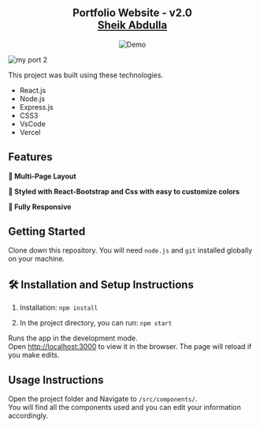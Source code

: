 <h2 align="center">
  Portfolio Website - v2.0<br/>
  <a href="#" target="_blank">Sheik Abdulla</a>
</h2>
<div align="center">
  <img alt="Demo" src="![my port 2](https://github.com/Sheikcoder/My_Dev_Portfolio_V2/assets/97376129/0331a6e9-059e-4571-bd73-f4a4c6f692cd)"/>
</div>


![my port 2](https://github.com/Sheikcoder/My_Dev_Portfolio_V2/assets/97376129/0331a6e9-059e-4571-bd73-f4a4c6f692cd)


This project was built using these technologies.

- React.js
- Node.js
- Express.js
- CSS3
- VsCode
- Vercel

## Features

**📖 Multi-Page Layout**

**🎨 Styled with React-Bootstrap and Css with easy to customize colors**

**📱 Fully Responsive**

## Getting Started

Clone down this repository. You will need `node.js` and `git` installed globally on your machine.

## 🛠 Installation and Setup Instructions

1. Installation: `npm install`

2. In the project directory, you can run: `npm start`

Runs the app in the development mode.\
Open [http://localhost:3000](http://localhost:3000) to view it in the browser.
The page will reload if you make edits.

## Usage Instructions

Open the project folder and Navigate to `/src/components/`. <br/>
You will find all the components used and you can edit your information accordingly.


